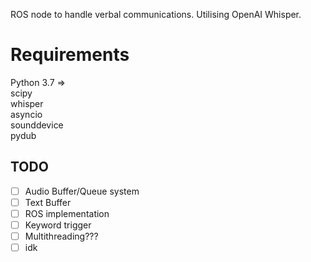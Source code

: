 ROS node to handle verbal communications. Utilising OpenAI Whisper.

# Requirements
Python 3.7 =>  
scipy  
whisper  
asyncio  
sounddevice  
pydub  

## TODO
- [ ] Audio Buffer/Queue system
- [ ] Text Buffer
- [ ] ROS implementation
- [ ] Keyword trigger
- [ ] Multithreading???
- [ ] idk
